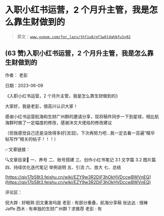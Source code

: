 # 入职小红书运营，2 个月升主管，我是怎么靠生财做到的

> 原文：[`www.yuque.com/for_lazy/thfiu8/qf1wkldahbfu1y92`](https://www.yuque.com/for_lazy/thfiu8/qf1wkldahbfu1y92)



## (63 赞)入职小红书运营，2 个月升主管，我是怎么靠生财做到的 

作者： 老彭 

日期：2023-06-09 

《入职小红书运营，2 个月升主管，我是怎么靠生财做到的》 

大家好，我是老彭，很高兴认识大家！ 

感谢小红书运营航海和生财广州群的邀请分享，现将稿件同步一下到星球，相比航海群时做了一定幅度的修改，感谢沐文大佬给的修改建议 

（但我感觉自己还是没改得多好[流泪]，下次再努力吧...我一定去看一百遍“精华帖写作”相关的帖子！！！） 

✅文章链接： 

🔍文章目录🔎 一、养号 二、账号搭建 三、创作小红书笔记 3.1 文字篇 3.2 图片篇 四、持续优化迭代笔记 举例说明 五、引流 六、放大 七、总结 

[https://qjv17b58t3.feishu.cn/wiki/EZY9w3R2DiF3hOkHVDccwBWVnEQ](https://qjv17b58t3.feishu.cn/wiki/EZY9w3R2DiF3hOkHVDccwBWVnEQ) 

评论区： 

倪大胖 : 好眼熟 旧文重发吗是 老彭 : 有部分重叠，航海分享稿 张达达 : 很棒 Jaffe 西木 : 有单独的生财广州群？求推荐 老彭 : 有